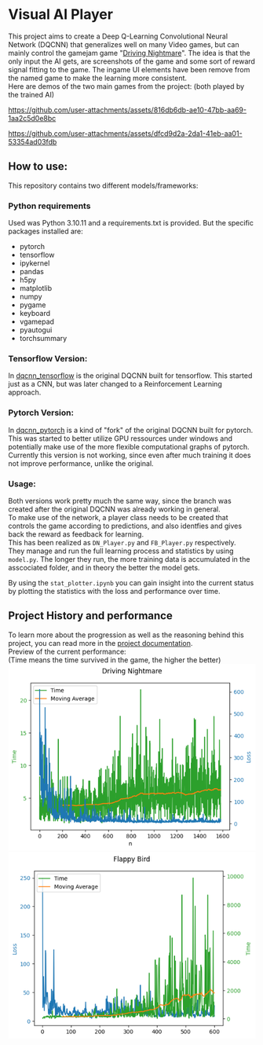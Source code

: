 # Visual AI Player
This project aims to create a Deep Q-Learning Convolutional Neural Network (DQCNN) that generalizes well on many Video games, but can mainly control the gamejam game "[Driving Nightmare](https://misterixi.itch.io/driving-nightmare)". The idea is that the only input the AI gets, are screenshots of the game and some sort of reward signal fitting to the game. The ingame UI elements have been remove from the named game to make the learning more consistent.  
Here are demos of the two main games from the project: (both played by the trained AI)  


https://github.com/user-attachments/assets/816db6db-ae10-47bb-aa69-1aa2c5d0e8bc



https://github.com/user-attachments/assets/dfcd9d2a-2da1-41eb-aa01-53354ad03fdb


## How to use:
This repository contains two different models/frameworks:  
### Python requirements
Used was Python 3.10.11 and a requirements.txt is provided. But the specific packages installed are:  
- pytorch
- tensorflow
- ipykernel
- pandas
- h5py
- matplotlib
- numpy
- pygame
- keyboard
- vgamepad
- pyautogui
- torchsummary
### Tensorflow Version:
In [dqcnn_tensorflow](./dqcnn_tensorflow/) is the original DQCNN built for tensorflow. This started just as a CNN, but was later changed to a Reinforcement Learning approach.  
### Pytorch Version:
In [dqcnn_pytorch](./dqcnn_pytorch//) is a kind of "fork" of the original DQCNN built for pytorch. This was started to better utilize GPU ressources under windows and potentially make use of the more flexible computational graphs of pytorch.  
Currently this version is not working, since even after much training it does not improve performance, unlike the original.
### Usage:
Both versions work pretty much the same way, since the branch was created after the original DQCNN was already working in general.  
To make use of the network, a player class needs to be created that controls the game according to predictions, and also identfies and gives back the reward as feedback for learning.  
This has been realized as `DN_Player.py` and `FB_Player.py` respectively.  
They manage and run the full learning process and statistics by using `model.py`. The longer they run, the more training data is accumulated in the asscociated folder, and in theory the better the model gets.  
  
By using the `stat_plotter.ipynb` you can gain insight into the current status by plotting the statistics with the loss and performance over time.  
## Project History and performance
To learn more about the progression as well as the reasoning behind this project, you can read more in the [project documentation](./docs/project_documentation.md).  
Preview of the current performance:  
(Time means the time survived in the game, the higher the better)  
![DN_Stats](./docs/media/dn_stats.png)  
![FB_Stats](./docs/media/fb_stats.png)
